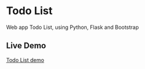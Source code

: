 Todo List
==============================
Web app Todo List, using Python, Flask and Bootstrap

Live Demo
----------
[Todo List demo](https://todo-for-test.herokuapp.com)
